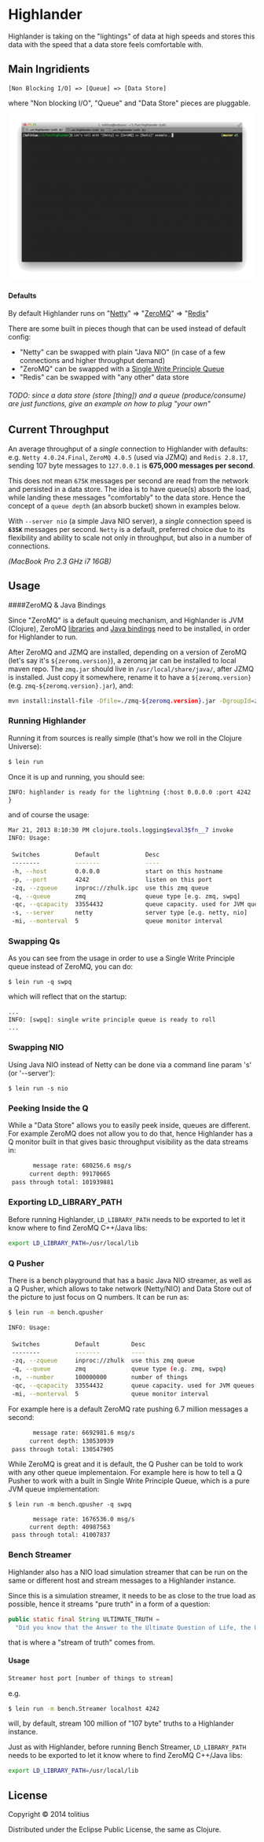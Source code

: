 # Highlander

Highlander is taking on the "lightings" of data at high speeds and stores this data with the speed that a data store feels comfortable with. 

## Main Ingridients

```
[Non Blocking I/O] => [Queue] => [Data Store]
```

where "Non blocking I/O", "Queue" and "Data Store" pieces are pluggable.

![Java NIO => ZeroMQ => Redis](https://github.com/tolitius/highlander/blob/master/doc/highlander.baseline.gif?raw=true)

#### Defaults
By default Highlander runs on "[Netty](http://netty.io/)" => "[ZeroMQ](http://www.zeromq.org/)" => "[Redis](http://redis.io/)"

There are some built in pieces though that can be used instead of default config:

* "Netty" can be swapped with plain "Java NIO" (in case of a few connections and higher throughput demand)
* "ZeroMQ" can be swapped with a [Single Write Principle Queue](http://mechanical-sympathy.blogspot.com/2011/09/single-writer-principle.html)
* "Redis" can be swapped with "any other" data store

###### _TODO: since a data store (store [thing]) and a queue (produce/consume) are just functions, give an example on how to plug "your own"_

## Current Throughput
 
An average throughput of a _single_ connection to Highlander with defaults: e.g. `Netty 4.0.24.Final`, `ZeroMQ 4.0.5` (used via JZMQ) and `Redis 2.8.17`, sending 107 byte messages to `127.0.0.1` is **675,000 messages per second**.

This does not mean `675K` messages per second are read from the network and persisted in a data store. The idea is to have queue(s) absorb the load, while landing these messages "comfortably" to the data store. Hence the concept of a `queue depth` (an absorb bucket) shown in examples below.

With `--server nio` (a simple Java NIO server), a _single_ connection speed is **`635K`** messages per second. `Netty` is a default, preferred choice due to its flexibility and ability to scale not only in throughput, but also in a number of connections.

_(MacBook Pro 2.3 GHz i7 16GB)_

## Usage

####ZeroMQ & Java Bindings

Since "ZeroMQ" is a default queuing mechanism, and Highlander is JVM (Clojure), ZeroMQ [libraries](http://www.zeromq.org/intro:get-the-software) and [Java bindings](http://www.zeromq.org/bindings:java) need to be installed, in order for Highlander to run.

After ZeroMQ and JZMQ are installed, depending on a version of ZeroMQ (let's say it's `${zeromq.version}`), a zeromq jar can be installed to local maven repo. The `zmq.jar` should live in `/usr/local/share/java/`, after JZMQ is installed. Just copy it somewhere, rename it to have a `${zeromq.version}` (e.g. `zmq-${zeromq.version}.jar`), and: 

```bash
mvn install:install-file -Dfile=./zmq-${zeromq.version}.jar -DgroupId=zmq -DartifactId=zmq -Dversion=${zeromq.version} -Dpackaging=jar
```
### Running Highlander

Running it from sources is really simple (that's how we roll in the Clojure Universe):

```bash
$ lein run
```

Once it is up and running, you should see:
```
INFO: highlander is ready for the lightning {:host 0.0.0.0 :port 4242 }
```

and of course the usage:
```bash
Mar 21, 2013 8:10:30 PM clojure.tools.logging$eval3$fn__7 invoke
INFO: Usage:

 Switches          Default             Desc
 --------          -------             ----
 -h, --host        0.0.0.0             start on this hostname
 -p, --port        4242                listen on this port
 -zq, --zqueue     inproc://zhulk.ipc  use this zmq queue
 -q, --queue       zmq                 queue type [e.g. zmq, swpq]
 -qc, --qcapacity  33554432            queue capacity. used for JVM queues
 -s, --server      netty               server type [e.g. netty, nio]
 -mi, --monterval  5                   queue monitor interval
```

### Swapping Qs

As you can see from the usage in order to use a Single Write Principle queue instead of ZeroMQ, you can do:

```
$ lein run -q swpq
```

which will reflect that on the startup:

```
...
INFO: [swpq]: single write principle queue is ready to roll
...
```

### Swapping NIO

Using Java NIO instead of Netty can be done via a command line param 's' (or '--server'):

```
$ lein run -s nio
```

### Peeking Inside the Q

While a "Data Store" allows you to easily peek inside, queues are different. 
For example ZeroMQ does not allow you to do that, hence Highlander has a Q monitor built in
that gives basic throughput visibility as the data streams in:

```bash
       message rate: 680256.6 msg/s
      current depth: 99170665
 pass through total: 101939881
```

### Exporting LD_LIBRARY_PATH

Before running Highlander, `LD_LIBRARY_PATH` needs to be exported to let it know where to find ZeroMQ C++/Java libs:
```bash
export LD_LIBRARY_PATH=/usr/local/lib
```


### Q Pusher

There is a bench playground that has a basic Java NIO streamer, as well as a Q Pusher, which allows to take network (Netty/NIO) and Data Store out of the picture to just focus on Q numbers. It can be run as:

```bash
$ lein run -m bench.qpusher
```

```bash
INFO: Usage:

 Switches          Default         Desc
 --------          -------         ----
 -zq, --zqueue     inproc://zhulk  use this zmq queue
 -q, --queue       zmq             queue type (e.g. zmq, swpq)
 -n, --number      100000000       number of things
 -qc, --qcapacity  33554432        queue capacity. used for JVM queues
 -mi, --monterval  5               queue monitor interval
```

For example here is a default ZeroMQ rate pushing 6.7 million messages a second:

```bash
       message rate: 6692981.6 msg/s
      current depth: 130530939
 pass through total: 130547905
```

While ZeroMQ is great and it is default, the Q Pusher can be told to work with any other queue implementaion. 
For example here is how to tell a Q Pusher to work with a built in Single Write Principle Queue, 
which is a pure JVM queue implementation:

```
$ lein run -m bench.qpusher -q swpq
```

```
       message rate: 1676536.0 msg/s
      current depth: 40987563
 pass through total: 41007837
```

### Bench Streamer

Highlander also has a NIO load simulation streamer that can be run on the same or different host and stream messages to a Highlander instance.

Since this is a simulation streamer, it needs to be as close to the true load as possible, hence it streams "pure truth" in a form of a question:

```java
public static final String ULTIMATE_TRUTH = 
  "Did you know that the Answer to the Ultimate Question of Life, the Universe, and Everything is 42? Did you?";
```

that is where a "stream of truth" comes from.

#### Usage

```bash
Streamer host port [number of things to stream]
```
e.g.
```bash
$ lein run -m bench.Streamer localhost 4242
```

will, by default, stream 100 million of "107 byte" truths to a Highlander instance. 

Just as with Highlander, before running Bench Streamer, `LD_LIBRARY_PATH` needs to be exported to let it know where to find ZeroMQ C++/Java libs:
```bash
export LD_LIBRARY_PATH=/usr/local/lib
```

## License

Copyright © 2014 tolitius

Distributed under the Eclipse Public License, the same as Clojure.
